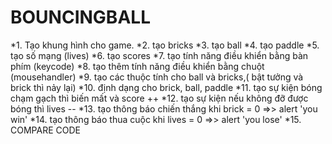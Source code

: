 # BOUNCINGBALL
*1. Tạo khung hình cho game.
*2. tạo bricks 
*3. tạo ball
*4. tạo paddle
*5. tạo số mạng (lives)
*6. tạo scores
*7. tạo tính năng điều khiển bằng bàn phím (keycode)
*8. tạo thêm tính năng điều khiển bằng chuột (mousehandler)
*9. tạo các thuộc tính cho ball và bricks,( bật tưởng và brick thì nảy lại)
*10. định dạng cho brick, ball, paddle
*11. tạo sự kiện bóng chạm gạch thì biến mất và score ++
*12. tạo sự kiện nếu không đỡ được bóng thì lives -- 
*13. tạo thông báo chiến thắng khi brick = 0 =>> alert 'you win'
*14. tạo thông báo thua cuộc khi lives = 0 =>> alert 'you lose'
*15. COMPARE CODE
